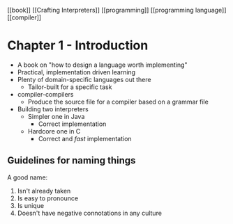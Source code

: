 [[book]] [[Crafting Interpreters]] [[programming]] [[programming language]] [[compiler]]

# Chapter 1 - Introduction
- A book on "how to design a language worth implementing"
- Practical, implementation driven learning
- Plenty of domain-specific languages out there
	- Tailor-built for a specific task
- compiler-compilers
	- Produce the source file for a compiler based on a grammar file
- Building two interpreters
	- Simpler one in Java
		- Correct implementation
	- Hardcore one in C
		- Correct and _fast_ implementation

## Guidelines for naming things
A good name:
1. Isn't already taken
2. Is easy to pronounce
3. Is unique
4. Doesn't have negative connotations in any culture